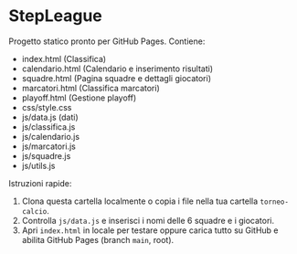# StepLeague

Progetto statico pronto per GitHub Pages. Contiene:
- index.html (Classifica)
- calendario.html (Calendario e inserimento risultati)
- squadre.html (Pagina squadre e dettagli giocatori)
- marcatori.html (Classifica marcatori)
- playoff.html (Gestione playoff)
- css/style.css
- js/data.js (dati)
- js/classifica.js
- js/calendario.js
- js/marcatori.js
- js/squadre.js
- js/utils.js

Istruzioni rapide:
1. Clona questa cartella localmente o copia i file nella tua cartella `torneo-calcio`.
2. Controlla `js/data.js` e inserisci i nomi delle 6 squadre e i giocatori.
3. Apri `index.html` in locale per testare oppure carica tutto su GitHub e abilita GitHub Pages (branch `main`, root).
